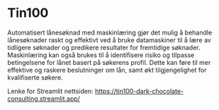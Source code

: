 # Tin100


Automatisert lånesøknad med maskinlæring gjør det mulig å behandle lånesøknader raskt og effektivt ved å bruke datamaskiner til å lære av tidligere søknader og predikere resultater for fremtidige søknader.
Maskinlæring kan også brukes til å identifisere risiko og tilpasse betingelsene for lånet basert på søkerens profil. 
Dette kan føre til mer effektive og raskere beslutninger om lån, samt økt tilgjengelighet for kvalifiserte søkere.


Lenke for Streamlit nettsiden:  https://tin100-dark-chocolate-consulting.streamlit.app/ 
